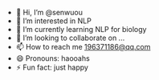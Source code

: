 - 👋 Hi, I’m @senwuou
- 👀 I’m interested in NLP
- 🌱 I’m currently learning NLP for biology
- 💞️ I’m looking to collaborate on ...
- 📫 How to reach me 196371186@qq.com
- 😄 Pronouns: haooahs
- ⚡ Fun fact: just happy

<!---
senwuou/senwuou is a ✨ special ✨ repository because its `README.md` (this file) appears on your GitHub profile.
You can click the Preview link to take a look at your changes.
--->
